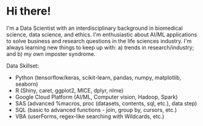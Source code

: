 # Hi there!

I'm a Data Scientist with an interdisciplinary background in biomedical science, data science, and ethics. I'm enthusiastic about AI/ML applications to solve business and research questions in the life sciences industry. I'm always learning new things to keep up with: a) trends in research/industry; and b) my own imposter syndrome.

Data Skillset: 
- Python (tensorflow/keras, scikit-learn, pandas, numpy, matplotlib, seaborn)
- R (Shiny, caret, ggplot2, MICE, dplyr, nlme)
- Google Cloud Platform (AI/ML, Computer vision, Hadoop, Spark)
- SAS (advanced %macros, proc (datasets, contents, sql, etc.), data step)
- SQL (basic to advanced functions - join, group by, cursors, etc.)
- VBA (userForms, regex-like searching with Wildcards, etc.)



<!--
**sheensta/sheensta** is a ✨ _special_ ✨ repository because its `README.md` (this file) appears on your GitHub profile.

Here are some ideas to get you started:

- 🔭 I’m currently working on ..
- 🌱 I’m currently learning ...
- 👯 I’m looking to collaborate on ...
- 🤔 I’m looking for help with ...
- 💬 Ask me about ...
- 📫 How to reach me: ...
- 😄 Pronouns: ...
- ⚡ Fun fact: ...
-->
